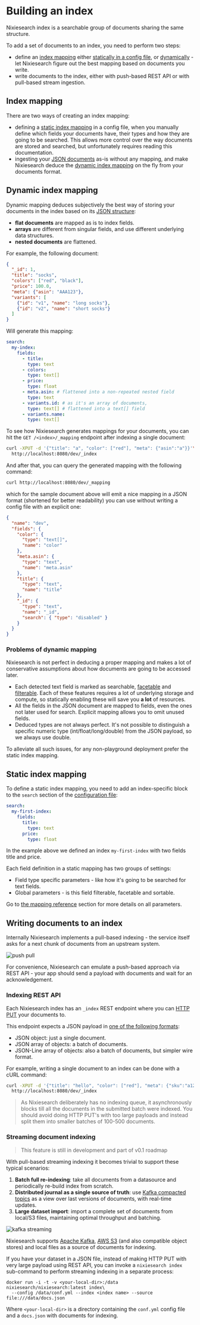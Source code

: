# Building an index

Nixiesearch index is a searchable group of documents sharing the same structure. 

To add a set of documents to an index, you need to perform two steps:

* define an [index mapping](#index-mapping) either [statically in a config file](#static-index-mapping), or [dynamically](#dynamic-index-mapping) - let Nixiesearch figure out the best mapping based on documents you write.
* write documents to the index, either with push-based REST API or with pull-based stream ingestion.

## Index mapping

There are two ways of creating an index mapping:

* defining a [static index mapping](index.md#static-index-mapping) in a config file, when you manually define which fields your documents have, their types and how they are going to be searched. This allows more control over the way documents are stored and searched, but unfortunately requires reading this documentation.
* ingesting your [JSON documents](../reference/api/index/document-format.md) as-is without any mapping, and make Nixiesearch deduce the [dynamic index mapping](index.md#dynamic-index-mapping) on the fly from your documents format.

## Dynamic index mapping

Dynamic mapping deduces subjectively the best way of storing your documents in the index based on its [JSON structure](../reference/api/index/document-format.md):

* **flat documents** are mapped as is to index fields.
* **arrays** are different from singular fields, and use different underlying data structures.
* **nested documents** are flattened.

For example, the following document:

```json
{
  "_id": 1,
  "title": "socks",
  "colors": ["red", "black"],
  "price": 100.0,
  "meta": {"asin": "AAA123"},
  "variants": [
    {"id": "v1", "name": "long socks"},
    {"id": "v2", "name": "short socks"}
  ]
}
```

Will generate this mapping:
```yaml
search:
  my-index:
    fields:
      - title:
        type: text
      - colors: 
        type: text[]
      - price:
        type: float
      - meta.asin: # flattened into a non-repeated nested field
        type: text
      - variants.id: # as it's an array of documents,
        type: text[] # flattened into a text[] field
      - variants.name:
        type: text[]
```

To see how Nixiesearch generates mappings for your documents, you can hit the `GET /<index>/_mapping` endpoint after indexing a single document:

```bash
curl -XPUT -d '{"title": "a", "color": ["red"], "meta": {"asin":"a"}}'\
  http://localhost:8080/dev/_index
```

And after that, you can query the generated mapping with the following command:

```bash
curl http://localhost:8080/dev/_mapping
```

which for the sample document above will emit a nice mapping in a JSON format (shortened for better readability) you can use without writing a config file with an explicit one:

```json
{
  "name": "dev",
  "fields": {
    "color": {
      "type": "text[]",
      "name": "color"
    },
    "meta.asin": {
      "type": "text",
      "name": "meta.asin"
    },
    "title": {
      "type": "text",
      "name": "title"
    },
    "_id": {
      "type": "text",
      "name": "_id",
      "search": { "type": "disabled" }
    }
  }
}
```

### Problems of dynamic mapping

Nixiesearch is not perfect in deducing a proper mapping and makes a lot of conservative assumptions about how documents are going to be accessed later.

* Each detected text field is marked as searchable, [facetable](../reference/api/search/facet.md) and [filterable](../reference/api/search/filter.md). Each of these features requires a lot of underlying storage and compute, so statically enabling these will save you **a lot** of resources.
* All the fields in the JSON document are mapped to fields, even the ones not later used for search. Explicit mapping allows you to omit unused fields.
* Deduced types are not always perfect. It's not possible to distinguish a specific numeric type (int/float/long/double) from the JSON payload, so we always use double.

To alleviate all such issues, for any non-playground deployment prefer the static index mapping.

## Static index mapping

To define a static index mapping, you need to add an index-specific block to the `search` section of the [configuration file](../reference/config/mapping.md):

```yaml
search:
  my-first-index:
    fields:
      title:
        type: text
      price:
        type: float 
```

In the example above we defined an index `my-first-index` with two fields title and price.

Each field definition in a static mapping has two groups of settings:

* Field type specific parameters - like how it's going to be searched for text fields.
* Global parameters - is this field filterable, facetable and sortable.

Go to [the mapping reference](../reference/config/mapping.md) section for more details on all parameters.

## Writing documents to an index

Internally Nixiesearch implements a pull-based indexing - the service itself asks for a next chunk of documents from an upstream system. 

![push pull](../img/pullpush.png)

For convenience, Nixiesearch can emulate a push-based approach via REST API - your app should send a payload with documents and wait for an acknowledgement.

### Indexing REST API

Each Nixiesearch index has an `_index` REST endpoint where you can [HTTP PUT](https://developer.mozilla.org/en-US/docs/Web/HTTP/Methods/PUT) your documents to.

This endpoint expects a JSON payload in [one of the following formats](../reference/api/index/document-format.md):

* JSON object: just a single document.
* JSON array of objects: a batch of documents.
* JSON-Line array of objects: also a batch of documents, but simpler wire format.

For example, writing a single document to an index can be done with a cURL command:

```bash
curl -XPUT -d '{"title": "hello", "color": ["red"], "meta": {"sku":"a123"}}'\
  http://localhost:8080/dev/_index
```

> As Nixiesearch deliberately has no indexing queue, it asynchronously blocks till all the documents in the submitted batch were indexed. You should avoid doing HTTP PUT's with too large payloads and instead split them into smaller batches of 100-500 documents.

### Streaming document indexing

> This feature is still in development and part of v0.1 roadmap

With pull-based streaming indexing it becomes trivial to support these typical scenarios:

1. **Batch full re-indexing**: take all documents from a datasource and periodically re-build index from scratch.
2. **Distributed journal as a single source of truth**: use [Kafka compacted topics](https://developer.confluent.io/courses/architecture/compaction/) as a view over last versions of documents, with real-time updates.
3. **Large dataset import**: import a complete set of documents from local/S3 files, maintaining optimal throughput and batching.

![kafka streaming](../img/kafka.png)

 Nixiesearch supports [Apache Kafka](https://kafka.apache.org/), [AWS S3](https://aws.amazon.com/s3/) (and also compatible object stores) and local files as a source of documents for indexing.
 
If you have your dataset in a JSON file, instead of making HTTP PUT with very large payload using REST API, you can invoke a `nixiesearch index` sub-command to perform streaming indexing in a separate process:

```shell
docker run -i -t -v <your-local-dir>:/data nixiesearch/nixiesearch:latest index\
  --config /data/conf.yml --index <index name> --source file:///data/docs.json
```

Where `<your-local-dir>` is a directory containing the `conf.yml` config file and a `docs.json` with documents for indexing.
